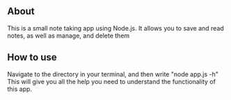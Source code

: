 ## About
This is a small note taking app using Node.js.  It allows you to save and read notes, as well as manage, and delete them

## How to use
Navigate to the directory in your terminal, and then write
"node app.js -h"
This will give you all the help you need to understand the functionality of this app.
